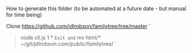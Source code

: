 How to generate this folder (to be automated at a future date - but manual for time being)

Clone https://github.com/jdlrobson/familytree/tree/master
`
> node cli.js
> 1
> *
`
Exit and
`
mv html/* ~/git/jdlrobson.com/public/familytree/
`
